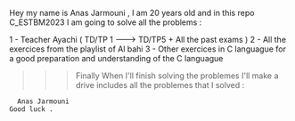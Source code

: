 Hey my name is Anas Jarmouni , I am 20 years old and in this repo C_ESTBM2023 I am going to solve all the problems :

1 - Teacher Ayachi ( TD/TP 1 ---> TD/TP5 + All the past exams )
2 - All the exercices from the playlist of Al bahi 
3 - Other exercices in C languague for a good preparation and understanding of the C languague 


 >>> Finally When I'll finish solving the problemes I'll make a drive includes all the problemes that I solved :

      Anas Jarmouni                                                    Good luck .
